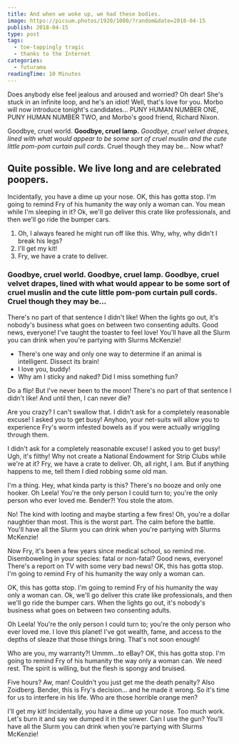 ```yaml
---
title: And when we woke up, we had these bodies.
image: https://picsum.photos/1920/1080/?random&date=2018-04-15
publish: 2018-04-15
type: post
tags:
  - toe-tappingly tragic
  - thanks to the Internet
categories:
  - futurama
readingTime: 10 Minutes
---
```


Does anybody else feel jealous and aroused and worried? Oh dear! She's stuck in an infinite loop, and he's an idiot! Well, that's love for you. Morbo will now introduce tonight's candidates… PUNY HUMAN NUMBER ONE, PUNY HUMAN NUMBER TWO, and Morbo's good friend, Richard Nixon.

<!-- more -->

Goodbye, cruel world. __Goodbye, cruel lamp.__ *Goodbye, cruel velvet drapes, lined with what would appear to be some sort of cruel muslin and the cute little pom-pom curtain pull cords.* Cruel though they may be… Now what?

## Quite possible. We live long and are celebrated poopers.

Incidentally, you have a dime up your nose. OK, this has gotta stop. I'm going to remind Fry of his humanity the way only a woman can. You mean while I'm sleeping in it? Ok, we'll go deliver this crate like professionals, and then we'll go ride the bumper cars.

1. Oh, I always feared he might run off like this. Why, why, why didn't I break his legs?
2. I'll get my kit!
3. Fry, we have a crate to deliver.

### Goodbye, cruel world. Goodbye, cruel lamp. Goodbye, cruel velvet drapes, lined with what would appear to be some sort of cruel muslin and the cute little pom-pom curtain pull cords. Cruel though they may be…

There's no part of that sentence I didn't like! When the lights go out, it's nobody's business what goes on between two consenting adults. Good news, everyone! I've taught the toaster to feel love! You'll have all the Slurm you can drink when you're partying with Slurms McKenzie!

* There's one way and only one way to determine if an animal is intelligent. Dissect its brain!
* I love you, buddy!
* Why am I sticky and naked? Did I miss something fun?

Do a flip! But I've never been to the moon! There's no part of that sentence I didn't like! And until then, I can never die?

Are you crazy? I can't swallow that. I didn't ask for a completely reasonable excuse! I asked you to get busy! Anyhoo, your net-suits will allow you to experience Fry's worm infested bowels as if you were actually wriggling through them.

I didn't ask for a completely reasonable excuse! I asked you to get busy! Ugh, it's filthy! Why not create a National Endowment for Strip Clubs while we're at it? Fry, we have a crate to deliver. Oh, all right, I am. But if anything happens to me, tell them I died robbing some old man.

I'm a thing. Hey, what kinda party is this? There's no booze and only one hooker. Oh Leela! You're the only person I could turn to; you're the only person who ever loved me. Bender?! You stole the atom.

No! The kind with looting and maybe starting a few fires! Oh, you're a dollar naughtier than most. This is the worst part. The calm before the battle. You'll have all the Slurm you can drink when you're partying with Slurms McKenzie!

Now Fry, it's been a few years since medical school, so remind me. Disemboweling in your species: fatal or non-fatal? Good news, everyone! There's a report on TV with some very bad news! OK, this has gotta stop. I'm going to remind Fry of his humanity the way only a woman can.

OK, this has gotta stop. I'm going to remind Fry of his humanity the way only a woman can. Ok, we'll go deliver this crate like professionals, and then we'll go ride the bumper cars. When the lights go out, it's nobody's business what goes on between two consenting adults.

Oh Leela! You're the only person I could turn to; you're the only person who ever loved me. I love this planet! I've got wealth, fame, and access to the depths of sleaze that those things bring. That's not soon enough!

Who are you, my warranty?! Ummm…to eBay? OK, this has gotta stop. I'm going to remind Fry of his humanity the way only a woman can. We need rest. The spirit is willing, but the flesh is spongy and bruised.

Five hours? Aw, man! Couldn't you just get me the death penalty? Also Zoidberg. Bender, this is Fry's decision… and he made it wrong. So it's time for us to interfere in his life. Who are those horrible orange men?

I'll get my kit! Incidentally, you have a dime up your nose. Too much work. Let's burn it and say we dumped it in the sewer. Can I use the gun? You'll have all the Slurm you can drink when you're partying with Slurms McKenzie!
